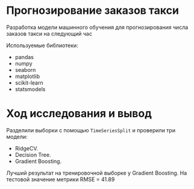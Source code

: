 # Прогнозирование заказов такси
Разработка модели машинного обучения для прогнозирования числа заказов такси на следующий час

Используемые библиотеки:

* pandas
* numpy
* seaborn
* matplotlib
* scikit-learn
* statsmodels

# Ход исследования и вывод
Разделили выборки с помощью `TimeSeriesSplit` и проверили три модели:

- RidgeCV.
- Decision Tree.
- Gradient Boosting.

Лучший результат на тренировочной выборке у Gradient Boosting. На тестовой значение метрики RMSE = 41.89
